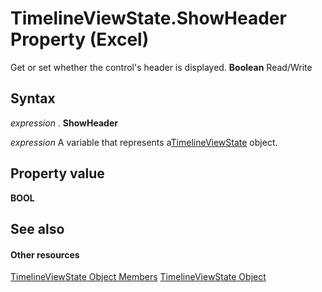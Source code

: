 
# TimelineViewState.ShowHeader Property (Excel)

Get or set whether the control's header is displayed.  **Boolean** Read/Write


## Syntax

 _expression_ . **ShowHeader**

 _expression_ A variable that represents a[TimelineViewState](65889a9f-0288-063a-c1b5-452b18df1479.md) object.


## Property value

 **BOOL**


## See also


#### Other resources


[TimelineViewState Object Members](9b780573-b467-94e8-122f-ca004522e7c4.md)
[TimelineViewState Object](65889a9f-0288-063a-c1b5-452b18df1479.md)
